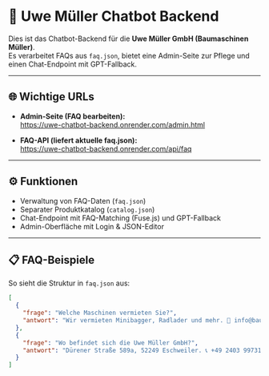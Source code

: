 # 🤖 Uwe Müller Chatbot Backend

Dies ist das Chatbot-Backend für die **Uwe Müller GmbH (Baumaschinen Müller)**.  
Es verarbeitet FAQs aus `faq.json`, bietet eine Admin-Seite zur Pflege und einen Chat-Endpoint mit GPT-Fallback.

---

## 🌐 Wichtige URLs

- **Admin-Seite (FAQ bearbeiten):**  
  <a href="https://uwe-chatbot-backend.onrender.com/admin.html" target="_blank">https://uwe-chatbot-backend.onrender.com/admin.html</a>

- **FAQ-API (liefert aktuelle faq.json):**  
  <a href="https://uwe-chatbot-backend.onrender.com/api/faq" target="_blank">https://uwe-chatbot-backend.onrender.com/api/faq</a>

---

## ⚙️ Funktionen

- Verwaltung von FAQ-Daten (`faq.json`)  
- Separater Produktkatalog (`catalog.json`)  
- Chat-Endpoint mit FAQ-Matching (Fuse.js) und GPT-Fallback  
- Admin-Oberfläche mit Login & JSON-Editor  

---

## 📋 FAQ-Beispiele

So sieht die Struktur in `faq.json` aus:

```json
[
  {
    "frage": "Welche Maschinen vermieten Sie?",
    "antwort": "Wir vermieten Minibagger, Radlader und mehr. 📧 info@baumaschinen-mueller.de 📞 +49 2403 997312"
  },
  {
    "frage": "Wo befindet sich die Uwe Müller GmbH?",
    "antwort": "Dürener Straße 589a, 52249 Eschweiler. 📞 +49 2403 997312"
  }
]
